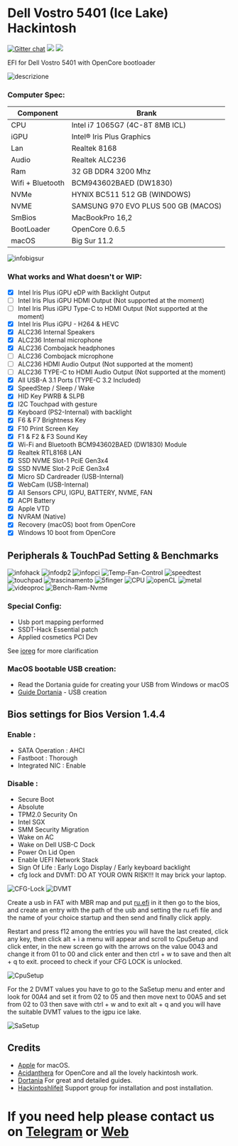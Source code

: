 # Dell Vostro 5401 (Ice Lake) Hackintosh
[![Gitter chat](https://img.shields.io/gitter/room/nwjs/nw.js.svg?colorB=ed1965)](https://gitter.im/ICE-LAKE-HACKINTOSH-DEVELOPMENT/community)
[![](https://img.shields.io/badge/EFI-Release-informational?style=flat&logo=apple&logoColor=white&color=9b59b6)](https://github.com/Lorys89/DELL_VOSTRO_5401-ICE-LAKE/releases)
[![](https://img.shields.io/badge/Telegram-HackintoshLife-IT-informational?style=flat&logo=telegram&logoColor=white&color=9b59b6)](https://t.me/HackintoshLife_it)



EFI for Dell Vostro 5401 with OpenCore bootloader

![descrizione](./Screenshot/pc.jpg)

### Computer Spec:

| Component        | Brank                              |
| ---------------- | ---------------------------------- |
| CPU              | Intel i7 1065G7 (4C-8T 8MB ICL)    |
| iGPU             | Intel® Iris Plus Graphics          |
| Lan              | Realtek 8168                       |
| Audio            | Realtek ALC236                     |
| Ram              | 32 GB DDR4 3200 Mhz                |
| Wifi + Bluetooth | BCM943602BAED (DW1830)             |
| NVMe             | HYNIX BC511 512 GB (WINDOWS)       |
| NVME             | SAMSUNG 970 EVO PLUS 500 GB (MACOS)|
| SmBios           | MacBookPro 16,2                    |
| BootLoader       | OpenCore 0.6.5                     |
| macOS            | Big Sur 11.2                       |


![infobigsur](./Screenshot/infomac.png)

### What works and What doesn't or WIP:

- [x] Intel Iris Plus iGPU eDP with Backlight Output
- [ ] Intel Iris Plus iGPU HDMI Output (Not supported at the moment)
- [ ] Intel Iris Plus iGPU Type-C to HDMI Output (Not supported at the moment)
- [x] Intel Iris Plus iGPU - H264 & HEVC
- [x] ALC236 Internal Speakers
- [x] ALC236 Internal microphone
- [x] ALC236 Combojack headphones
- [ ] ALC236 Combojack microphone
- [ ] ALC236 HDMI Audio Output (Not supported at the moment)
- [ ] ALC236 TYPE-C to HDMI Audio Output (Not supported at the moment)
- [x] All USB-A 3.1 Ports (TYPE-C 3.2 Included)
- [x] SpeedStep / Sleep / Wake
- [x] HID Key PWRB & SLPB 
- [x] I2C Touchpad with gesture
- [x] Keyboard (PS2-Internal) with backlight
- [x] F6 & F7 Brightness Key
- [x] F10 Print Screen Key
- [x] F1 & F2 & F3 Sound Key
- [x] Wi-Fi and Bluetooth BCM943602BAED (DW1830) Module
- [x] Realtek RTL8168 LAN
- [x] SSD NVME Slot-1 PciE Gen3x4
- [x] SSD NVME Slot-2 PciE Gen3x4 
- [x] Micro SD Cardreader (USB-Internal)
- [x] WebCam (USB-Internal)
- [x] All Sensors CPU, IGPU, BATTERY, NVME, FAN
- [x] ACPI Battery
- [x] Apple VTD
- [x] NVRAM (Native)
- [x] Recovery (macOS) boot from OpenCore
- [x] Windows 10 boot from OpenCore

## Peripherals & TouchPad Setting & Benchmarks

![infohack](./Screenshot/periferiche.png)
![infodp2](./Screenshot/pci-list.png)
![infopci](./Screenshot/pci-dev.png)
![Temp-Fan-Control](./Screenshot/Temp-Fan-Control.png)
![speedtest](./Screenshot/speedtest.png)
![touchpad](./Screenshot/touchpad.png)
![trascinamento](./Screenshot/trascinamento.png)
![5finger](./Screenshot/fingermgmt.png)
![CPU](./Screenshot/CPU.png)
![openCL](./Screenshot/openCL.png)
![metal](./Screenshot/metal.png)
![videoproc](./Screenshot/videoproc.png)
![Bench-Ram-Nvme](./Screenshot/Bench-Ram-Nvme.png)


### Special Config:

- Usb port mapping performed
- SSDT-Hack Essential patch
- Applied cosmetics PCI Dev

See [ioreg](./ioreg%20MacBook%20Pro%2016%2C2.ioreg) for more clarification


### MacOS bootable USB creation:
- Read the Dortania guide for creating your USB from Windows or macOS
- [Guide Dortania](https://dortania.github.io/OpenCore-Install-Guide/installer-guide/) - USB creation


## Bios settings for Bios Version 1.4.4
### Enable :
* SATA Operation : AHCI
* Fastboot : Thorough
* Integrated NIC : Enable


### Disable : 
* Secure Boot
* Absolute
* TPM2.0 Security On
* Intel SGX
* SMM Security Migration
* Wake on AC
* Wake on Dell USB-C Dock
* Power On Lid Open
* Enable UEFI Network Stack
* Sign Of Life : Early Logo Display / Early keyboard backlight
* cfg lock and DVMT: DO AT YOUR OWN RISK!!! It may brick your laptop.

 ![CFG-Lock](./Screenshot/CFG-Lock.png)
 ![DVMT](./Screenshot/DVMT.png)
 
Create a usb in FAT with MBR map and put [ru.efi](https://github.com/Lorys89/DELL_VOSTRO_5401-ICE-LAKE/raw/main/TOOLS%20EFI%20MOD/RU.efi) in it 
then go to the bios, and create an entry with the path of the usb and setting the ru.efi file and the name of 
your choice startup and then send and finally click apply.

Restart and press f12 among the entries you will have the last created, click any key, then click alt + ì a menu will appear and
scroll to CpuSetup and click enter, in the new screen go with the arrows on the value 0043 and change it from 01 to 00 and click 
enter and then ctrl + w to save and then alt + q to exit. proceed to check if your CFG LOCK is unlocked.

![CpuSetup](./TOOLS%20EFI%20MOD/CpuSetup.bmp)

For the 2 DVMT values you have to go to the SaSetup menu and enter and look for 00A4 and set it from 02 to 05 and then move 
next to 00A5 and set from 02 to 03 then save with ctrl + w and to exit alt + q and you will have the suitable DVMT values to the igpu ice lake. 

![SaSetup](./TOOLS%20EFI%20MOD/SaSetup.bmp)


## Credits

- [Apple](https://apple.com) for macOS.
- [Acidanthera](https://github.com/acidanthera) for OpenCore and all the lovely hackintosh work.
- [Dortania](https://dortania.github.io/OpenCore-Install-Guide/config-laptop.plist/icelake.html) For great and detailed guides.
- [Hackintoshlifeit](https://github.com/Hackintoshlifeit) Support group for installation and post installation.

# If you need help please contact us on [Telegram](https://t.me/HackintoshLife_it) or [Web](https://www.hackintoshlife.it/)
